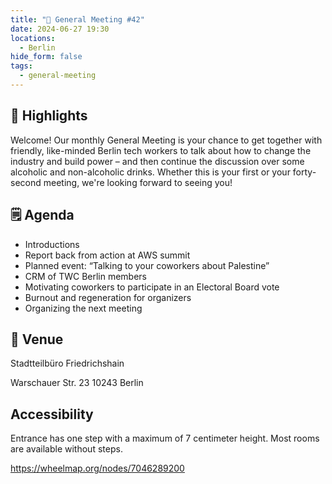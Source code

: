 ```yaml
---
title: "🎉 General Meeting #42"
date: 2024-06-27 19:30
locations:
  - Berlin
hide_form: false
tags:
  - general-meeting
---
```

## 💫 Highlights

Welcome! Our monthly General Meeting is your chance to get together with friendly, like-minded Berlin tech workers to talk about how to change the industry and build power – and then continue the discussion over some alcoholic and non-alcoholic drinks. Whether this is your first or your forty-second meeting, we're looking forward to seeing you!

## 🗒️ Agenda

* Introductions
* Report back from action at AWS summit
* Planned event: “Talking to your coworkers about Palestine”
* CRM of TWC Berlin members
* Motivating coworkers to participate in an Electoral Board vote
* Burnout and regeneration for organizers
* Organizing the next meeting

## 📍 Venue

Stadtteilbüro Friedrichshain

Warschauer Str. 23
10243 Berlin

## Accessibility

Entrance has one step with a maximum of 7 centimeter height. Most rooms are available without steps.

<https://wheelmap.org/nodes/7046289200>
